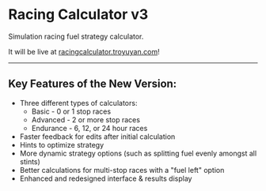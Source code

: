 # Racing Calculator v3

Simulation racing fuel strategy calculator.

It will be live at [racingcalculator.troyuyan.com](http://racingcalculator.troyuyan.com)!

***

## Key Features of the New Version:

- Three different types of calculators:
  * Basic - 0 or 1 stop races
  * Advanced - 2 or more stop races
  * Endurance - 6, 12, or 24 hour races
- Faster feedback for edits after initial calculation
- Hints to optimize strategy
- More dynamic strategy options (such as splitting fuel evenly amongst all stints)
- Better calculations for multi-stop races with a "fuel left" option
- Enhanced and redesigned interface & results display